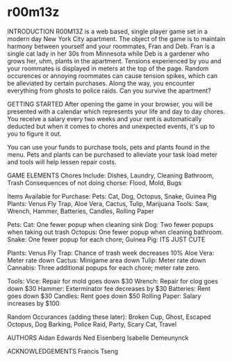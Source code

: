 # r00m13z

INTRODUCTION
R00M13Z is a web based, single player game set in a modern day New York City apartment. The object of the game is to maintain harmony between yourself and your roommates, Fran and Deb. Fran is a single cat lady in her 30s from Minnesota while Deb is a gardener who grows her, uhm, plants in the apartment.
Tensions experienced by you and your roommates is displayed in meters at the top of the page. Random occurences or annoying roommates can cause tension spikes, which can be alleviated by certain purchases.
Along the way, you encounter everything from ghosts to police raids. Can you survive the apartment?



GETTING STARTED
After opening the game in your browser, you will be presented with a calendar which represents your life and day to day chores. You receive a salary every two weeks and your rent is automatically deducted but when it comes to chores and unexpected events, it's up to you to figure it out.

You can use your funds to purchase tools, pets and plants found in the menu. Pets and plants can be purchased to alleviate your task load meter and tools will help lessen repair costs.



GAME ELEMENTS
Chores
Include: Dishes, Laundry, Cleaning Bathroom, Trash
Consequences of not doing chorse: Flood, Mold, Bugs

Items Available for Purchase:
Pets: Cat, Dog, Octopus, Snake, Guinea Pig
Plants: Venus Fly Trap, Aloe Vera, Cactus, Tulip, Marijuana
Tools: Saw, Wrench, Hammer, Batteries, Candles, Rolling Paper

Pets:
Cat: One fewer popup when cleaning sink
Dog: Two fewer popups when taking out trash
Octopus: One fewer popup when cleaning bathroom.
Snake: One fewer popup for each chore;
Guinea Pig:  ITS JUST CUTE

Plants:
Venus Fly Trap: Chance of trash week decreases 10%
Aloe Vera: Meter rate down
Cactus: Minigame area down
Tulip: Meter rate down
Cannabis: Three additional popups for each chore; meter rate zero.

Tools:
Vice: Repair for mold goes down $30
Wrench: Repair for clog goes down $30
Hammer: Exterminator fee decreases by $30
Batteries: Rent goes down $30
Candles: Rent goes down $50
Rolling Paper: Salary increases by $100 

Random Occurances (adding these later):
Broken Cup, Ghost, Escaped Octopus, Dog Barking, Police Raid, Party, Scary Cat, Travel

AUTHORS
Aidan Edwards
Ned Eisenberg
Isabelle Demeunynck


ACKNOWLEDGEMENTS
Francis Tseng

